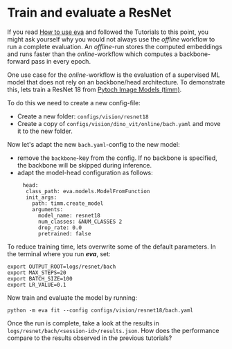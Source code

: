 # Train and evaluate a ResNet

If you read [How to use eva](../getting-started/how_to_use.md) and followed the Tutorials to this point, you might ask yourself why you would not always use the *offline* workflow to run a complete evaluation. An *offline*-run stores the computed embeddings and runs faster than the *online*-workflow which computes a backbone-forward pass in every epoch.

One use case for the *online*-workflow is the evaluation of a supervised ML model that does not rely on an backbone/head architecture. To demonstrate this, lets train a ResNet 18 from [Pytoch Image Models (timm)](https://timm.fast.ai/).

To do this we need to create a new config-file:

 - Create a new folder: `configs/vision/resnet18`
 - Create a copy of `configs/vision/dino_vit/online/bach.yaml` and move it to the new folder.

Now let's adapt the new `bach.yaml`-config to the new model:

 - remove the `backbone`-key from the config. If no backbone is specified, the backbone will be skipped during inference.
 - adapt the model-head configuration as follows:

```
     head:
      class_path: eva.models.ModelFromFunction
      init_args:
        path: timm.create_model
        arguments:
          model_name: resnet18
          num_classes: &NUM_CLASSES 2
          drop_rate: 0.0
          pretrained: false
```
To reduce training time, lets overwrite some of the default parameters. In the terminal where you run ***eva***, set:
```
export OUTPUT_ROOT=logs/resnet/bach
export MAX_STEPS=20
export BATCH_SIZE=100
export LR_VALUE=0.1
```
Now train and evaluate the model by running:
```
python -m eva fit --config configs/vision/resnet18/bach.yaml
```
Once the run is complete, take a look at the results in `logs/resnet/bach/<session-id>/results.json`. How does the performance compare to the results observed in the previous tutorials?
